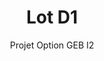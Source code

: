 ---
hero_image: poster.webp
hero_darken: true
hero_height: is-small
layout: project-geb
image: poster.webp
geb: true

title: Lot D1
subtitle: Projet Option GEB I2
description: Réalisation d'une maison dans le cadre de l'option GEB de seconde année.

scale: 1:200
file: house.rvt

tutor: 
  - label: Nicolas DUPORT
    mail: 'nicolas.duport@unilasalle.fr'
    year: 2024
  - label: Adrien BRACQ
    mail: 'adrien.bracq@unilasalle.fr'
    year: 2024

student:
  - label: Parenty Tom
    mail: 'prenom.nom@etu.unilasalle.fr'

type: GEB

soft: Revit 2024
---